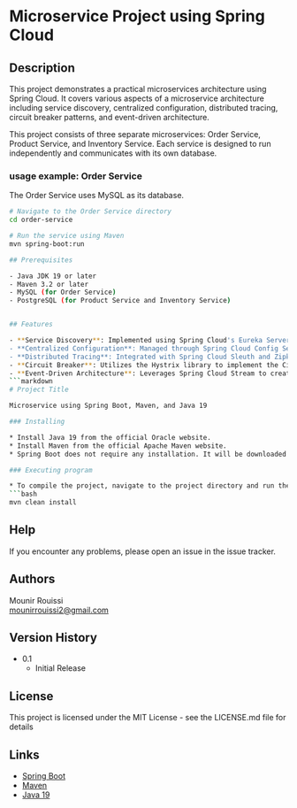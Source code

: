 # Microservice Project using Spring Cloud
## Description
This project demonstrates a practical microservices architecture using Spring Cloud. It covers various aspects of a microservice architecture including service discovery, centralized configuration, distributed tracing, circuit breaker patterns, and event-driven architecture.

This project consists of three separate microservices: Order Service, Product Service, and Inventory Service. Each service is designed to run independently and communicates with its own database.


### usage example: Order Service

The Order Service uses MySQL as its database.

```bash
# Navigate to the Order Service directory
cd order-service

# Run the service using Maven
mvn spring-boot:run

## Prerequisites

- Java JDK 19 or later
- Maven 3.2 or later
- MySQL (for Order Service)
- PostgreSQL (for Product Service and Inventory Service)


## Features

- **Service Discovery**: Implemented using Spring Cloud's Eureka Server, allowing microservices to register themselves and discover other services.
- **Centralized Configuration**: Managed through Spring Cloud Config Server, providing a central place for externalized configuration in a distributed system.
- **Distributed Tracing**: Integrated with Spring Cloud Sleuth and Zipkin for distributed tracing to help debug and understand the system's behavior.
- **Circuit Breaker**: Utilizes the Hystrix library to implement the Circuit Breaker pattern, which helps to prevent system failure and ensure continued operation.
- **Event-Driven Architecture**: Leverages Spring Cloud Stream to create an event-driven architecture.
```markdown
# Project Title

Microservice using Spring Boot, Maven, and Java 19

### Installing

* Install Java 19 from the official Oracle website.
* Install Maven from the official Apache Maven website.
* Spring Boot does not require any installation. It will be downloaded by Maven.

### Executing program

* To compile the project, navigate to the project directory and run the following command:
```bash
mvn clean install
```

## Help

If you encounter any problems, please open an issue in the issue tracker.

## Authors

Mounir Rouissi  
mounirrouissi2@gmail.com

## Version History

* 0.1
    * Initial Release

## License

This project is licensed under the MIT  License - see the LICENSE.md file for details

## Links

* [Spring Boot](https://spring.io/projects/spring-boot)
* [Maven](https://maven.apache.org/)
* [Java 19](https://www.oracle.com/java/technologies/javase-jdk19-downloads.html)
```
